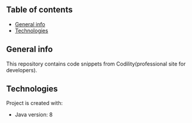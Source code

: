 ## Table of contents
* [General info](#general-info)
* [Technologies](#technologies)

## General info
This repository contains code snippets from Codility(professional site for developers).
	
## Technologies
Project is created with:
* Java version: 8
